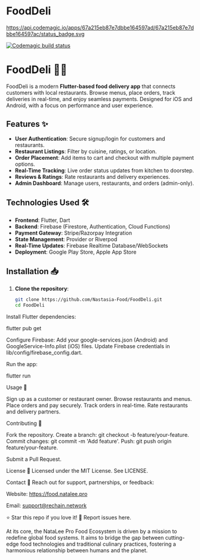 # FoodDeli

https://api.codemagic.io/apps/67a215eb87e7dbbe164597ad/67a215eb87e7dbbe164597ac/status_badge.svg

[![Codemagic build status](https://api.codemagic.io/apps/67a215eb87e7dbbe164597ad/67a215eb87e7dbbe164597ac/status_badge.svg)](https://codemagic.io/app/67a215eb87e7dbbe164597ad/67a215eb87e7dbbe164597ac/latest_build)

# FoodDeli 🍔🚚

FoodDeli is a modern **Flutter-based food delivery app** that connects customers with local restaurants. Browse menus, place orders, track deliveries in real-time, and enjoy seamless payments. Designed for iOS and Android, with a focus on performance and user experience.

## Features ✨

- **User Authentication**: Secure signup/login for customers and restaurants.
- **Restaurant Listings**: Filter by cuisine, ratings, or location.
- **Order Placement**: Add items to cart and checkout with multiple payment options.
- **Real-Time Tracking**: Live order status updates from kitchen to doorstep.
- **Reviews & Ratings**: Rate restaurants and delivery experiences.
- **Admin Dashboard**: Manage users, restaurants, and orders (admin-only).

## Technologies Used 🛠️

- **Frontend**: Flutter, Dart
- **Backend**: Firebase (Firestore, Authentication, Cloud Functions)
- **Payment Gateway**: Stripe/Razorpay Integration
- **State Management**: Provider or Riverpod
- **Real-Time Updates**: Firebase Realtime Database/WebSockets
- **Deployment**: Google Play Store, Apple App Store

## Installation 📥

1. **Clone the repository**:
   ```bash
   git clone https://github.com/Nastasia-Food/FoodDeli.git
   cd FoodDeli

Install Flutter dependencies:

flutter pub get

Configure Firebase:
Add your google-services.json (Android) and GoogleService-Info.plist (iOS) files.
Update Firebase credentials in lib/config/firebase_config.dart.

Run the app:

flutter run

Usage 🚀

Sign up as a customer or restaurant owner.
Browse restaurants and menus.
Place orders and pay securely.
Track orders in real-time.
Rate restaurants and delivery partners.

Contributing 🤝

Fork the repository.
Create a branch: git checkout -b feature/your-feature.
Commit changes: git commit -m 'Add feature'.
Push: git push origin feature/your-feature.

Submit a Pull Request.

License 📄
Licensed under the MIT License. See LICENSE.

Contact 📧
Reach out for support, partnerships, or feedback:

Website: https://food.natalee.pro

Email: support@rechain.network

⭐ Star this repo if you love it!
🐞 Report issues here.

At its core, the NataLee Pro Food Ecosystem is driven by a mission to redefine global food systems. It aims to bridge the gap between cutting-edge food technologies and traditional culinary practices, fostering a harmonious relationship between humans and the planet.
